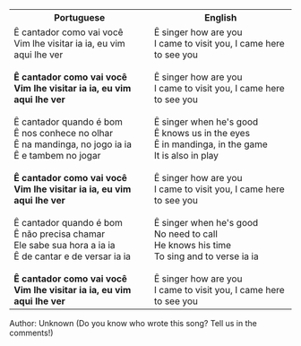 <table class="capoeira-table">
    <tr class="header-row">
        <th>Portuguese</th>
        <th>English</th>
    </tr>
    <tr>
        <td>Ê cantador como vai você<br>
        Vim lhe visitar ia ia, eu vim aqui lhe ver<br>
        <br>
        <strong>Ê cantador como vai você<br>
        Vim lhe visitar ia ia, eu vim aqui lhe ver</strong><br>
        <br>
        Ê cantador quando é bom<br>
        Ê nos conhece no olhar<br>
        Ê na mandinga, no jogo ia ia<br>
        Ê e tambem no jogar<br>
        <br>
        <strong>Ê cantador como vai você<br>
        Vim lhe visitar ia ia, eu vim aqui lhe ver</strong><br>
        <br>
        Ê cantador quando é bom<br>
        Ê não precisa chamar<br>
        Ele sabe sua hora a ia ia<br>
        Ê de cantar e de versar ia ia<br>
        <br>
        <strong>Ê cantador como vai você<br>
        Vim lhe visitar ia ia, eu vim aqui lhe ver</strong></td>
        <td>Ê singer how are you<br>
        I came to visit you, I came here to see you<br>
        <br>
        Ê singer how are you<br>
        I came to visit you, I came here to see you<br>
        <br>
        Ê singer when he's good<br>
        Ê knows us in the eyes<br>
        Ê in mandinga, in the game<br>
        It is also in play<br>
        <br>
        Ê singer how are you<br>
        I came to visit you, I came here to see you<br>
        <br>
        Ê singer when he's good<br>
        No need to call<br>
        He knows his time<br>
        To sing and to verse ia ia<br>
        <br>
        Ê singer how are you<br>
        I came to visit you, I came here to see you</td>
    </tr>
</table>

<figcaption>
Author: Unknown (Do you know who wrote this song? Tell us in the comments!)
</figcaption>